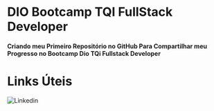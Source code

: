 # DIO Bootcamp TQI FullStack Developer 
#### Criando meu Primeiro Repositório no GitHub Para Compartilhar meu Progresso no Bootcamp Dio TQi Fullstack Developer

# Links Úteis
![Linkedin]("https://www.linkedin.com/in/williandevcon/")
